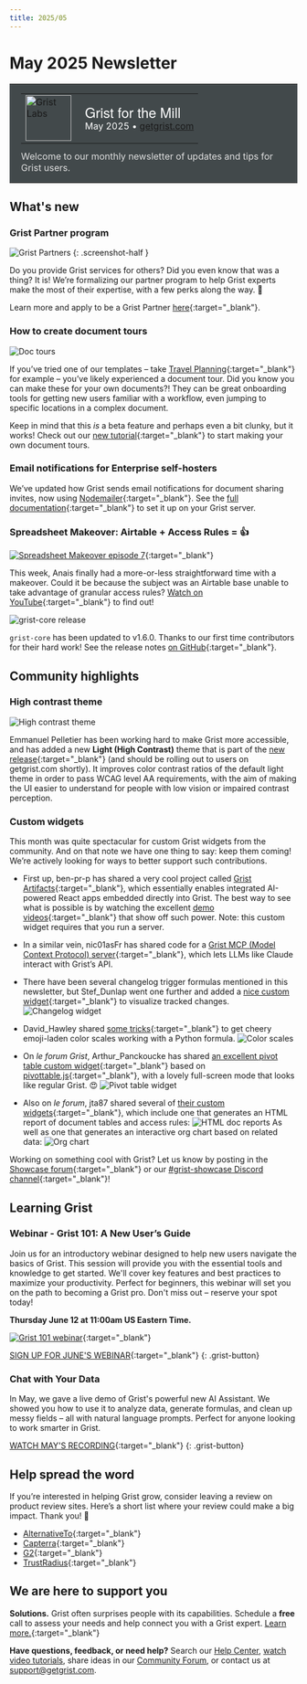 ```yaml
---
title: 2025/05
---
```


# May 2025 Newsletter

<style>
  /* restore some poorly overridden defaults */
  .newsletter-header .table {
    background-color: initial;
    border: initial;
  }
  .newsletter-header .table > tbody > tr > td {
    padding: initial;
    border: initial;
    vertical-align: initial;
  }
  .newsletter-header img.header-img {
    padding: initial;
    max-width: initial;
    display: initial;
    padding: initial;
    line-height: initial;
    background-color: initial;
    border: initial;
    border-radius: initial;
    margin: initial;
  }

  /* copy newsletter styles, with a prefix for sufficient specificity */
  .newsletter-header .header {
    border: none;
    padding: 0;
    margin: 0;
  }
  .newsletter-header table > tbody > tr > td.header-image {
    width: 80px;
    padding-right: 16px;
  }
  .newsletter-header table > tbody > tr > td.header-text {
    background-color: #42494B;
    padding: 16px 20px;
  }
  .newsletter-header table.header-top {
    border: none;
    padding: 0;
    margin: 0;
    width: 100%;
  }
  .header-title {
    font-family: Helvetica Neue, Helvetica, Arial, sans-serif;
    font-size: 24px;
    line-height: 28px;
    color: #FFFFFF;
  }
  .header-month {
    color: #FFFFFF;
  }
  .header-welcome {
    margin-top: 12px;
    color: #FFFFFF;
  }
  .newsletter-summary {
    background-color: #e3fff5;
    margin: 0;
    padding: 10px;
  }
  .newsletter-summary-header {
    text-align: center;
    padding-bottom: 10px;
    border-bottom: 1px solid lightgrey;
  }
  .newsletter-summary ul {
    padding-left: 20px;
  }
  .newsletter-summary li {
    margin-bottom: 10px;
  }
  .newsletter-summary li p {
    margin: 0px
  }
</style>
<div class="newsletter-header">
<table class="header" cellpadding="0" cellspacing="0" border="0"><tr>
  <td class="header-text">
    <table class="header-top"><tr>
      <td class="header-image">
        <a href="https://www.getgrist.com">
          <img class="header-img" src="/images/newsletters/grist-labs.png" width="80" height="80" alt="Grist Labs" border="0">
        </a>
      </td>
      <td class="header-top-text">
        <div class="header-title">Grist for the Mill</div>
        <div class="header-month">May 2025
          &#8226; <a href="https://www.getgrist.com/">getgrist.com</a></div>
      </td>
    </tr></table>
    <div class="header-welcome" style="color: #e0e0e0;">
      Welcome to our monthly newsletter of updates and tips for Grist users.
    </div>
  </td>
</tr></table>
</div>

## What's new

### Grist Partner program

<span class="screenshot-large">![Grist Partners](../images/newsletters/2025-05/lounge.png)</span>
{: .screenshot-half }

Do you provide Grist services for others? Did you even know that was a thing? It is! We’re formalizing our partner program to help Grist experts make the most of their expertise, with a few perks along the way. 💫

Learn more and apply to be a Grist Partner [here](https://www.getgrist.com/partners/){:target="\_blank"}.

### How to create document tours

![Doc tours](../images/newsletters/2025-05/doc-tour.gif)

If you’ve tried one of our templates – take [Travel Planning](https://templates.getgrist.com/ruCnQuXD25ok/Travel-Planning/){:target="\_blank"} for example – you’ve likely experienced a document tour. Did you know you can make these for your own documents?! They can be great onboarding tools for getting new users familiar with a workflow, even jumping to specific locations in a complex document. 

Keep in mind that this *is* a beta feature and perhaps even a bit clunky, but it works! Check out our [new tutorial](https://support.getgrist.com/document-tours/){:target="\_blank"} to start making your own document tours.

### Email notifications for Enterprise self-hosters

We’ve updated how Grist sends email notifications for document sharing invites, now using [Nodemailer](https://nodemailer.com/){:target="\_blank"}. See the [full documentation](https://support.getgrist.com/self-managed/#how-do-i-set-up-email-notifications){:target="\_blank"} to set it up on your Grist server.

### Spreadsheet Makeover: Airtable + Access Rules = 👍

[![Spreadsheet Makeover episode 7](../images/newsletters/2025-05/sm-recruiting.jpg)](https://www.youtube.com/watch?v=KA0u4p2rt38&feature=youtu.be){:target="\_blank"}

This week, Anais finally had a more-or-less straightforward time with a makeover. Could it be because the subject was an Airtable base unable to take advantage of granular access rules? [Watch on YouTube](https://www.youtube.com/watch?v=KA0u4p2rt38&feature=youtu.be){:target="\_blank"} to find out!

![grist-core release](../images/newsletters/core-release.png)

`grist-core` has been updated to v1.6.0. Thanks to our first time contributors for their hard work! See the release notes [on GitHub](https://github.com/gristlabs/grist-core/releases/tag/v1.6.0){:target="\_blank"}.

## Community highlights

### High contrast theme

![High contrast theme](../images/newsletters/2025-05/high-contrast-sm.gif)

Emmanuel Pelletier has been working hard to make Grist more accessible, and has added a new **Light (High Contrast)** theme that is part of the [new release](https://github.com/gristlabs/grist-core/releases/tag/v1.6.0){:target="\_blank"} (and should be rolling out to users on getgrist.com shortly). It improves color contrast ratios of the default light theme in order to pass WCAG level AA requirements, with the aim of making the UI easier to understand for people with low vision or impaired contrast perception.

### Custom widgets

This month was quite spectacular for custom Grist widgets from the community. And on that note we have one thing to say: keep them coming! We’re actively looking for ways to better support such contributions.

* First up, ben-pr-p has shared a very cool project called [Grist Artifacts](https://github.com/ben-pr-p/grist-artifacts){:target="\_blank"}, which essentially enables integrated AI-powered React apps embedded directly into Grist. The best way to see what is possible is by watching the excellent [demo videos](https://github.com/ben-pr-p/grist-artifacts?tab=readme-ov-file#demo){:target="\_blank"} that show off such power. Note: this custom widget requires that you run a server.
* In a similar vein, nic01asFr has shared code for a [Grist MCP (Model Context Protocol) server](https://github.com/nic01asFr/mcp-server-grist){:target="\_blank"}, which lets LLMs like Claude interact with Grist’s API. 
* There have been several changelog trigger formulas mentioned in this newsletter, but Stef_Dunlap went one further and added a [nice custom widget](https://community.getgrist.com/t/history-tracking-change-log-field-using-trigger-formulas-and-widgets/9556){:target="\_blank"} to visualize tracked changes.
![Changelog widget](../images/newsletters/2025-05/changelog.gif)

* David_Hawley shared [some tricks](https://community.getgrist.com/t/feature-request-support-for-color-scales-in-conditional-formatting/4525/17){:target="\_blank"} to get cheery emoji-laden color scales working with a Python formula.
![Color scales](../images/newsletters/2025-05/scales.png)

* On *le forum Grist*, Arthur_Panckoucke has shared [an excellent pivot table custom widget](https://forum.grist.libre.sh/t/custom-widget-tableau-croise-dynamique-en-francais/1252){:target="\_blank"} based on [pivottable.js](https://pivottable.js.org/examples/){:target="\_blank"}, with a lovely full-screen mode that looks like regular Grist. 😍
![Pivot table widget](../images/newsletters/2025-05/pivot2.gif)

* Also on *le forum*, jta87 shared several of [their custom widgets](https://forum.grist.libre.sh/t/custom-widget-quelques-widgets-grist/1007){:target="\_blank"}, which include one that generates an HTML report of document tables and access rules:
![HTML doc reports](../images/newsletters/2025-05/html3.gif)
As well as one that generates an interactive org chart based on related data:
![Org chart](../images/newsletters/2025-05/org-chart.gif)

Working on something cool with Grist? Let us know by posting in the [Showcase forum](https://community.getgrist.com/c/showcase/8){:target="\_blank"} or our [#grist-showcase Discord channel](https://discord.gg/MYKpYQ3fbP){:target="\_blank"}!

## Learning Grist

### Webinar - Grist 101: A New User’s Guide

Join us for an introductory webinar designed to help new users navigate the basics of Grist. This session will provide you with the essential tools and knowledge to get started. We'll cover key features and best practices to maximize your productivity. Perfect for beginners, this webinar will set you on the path to becoming a Grist pro. Don't miss out – reserve your spot today!

**Thursday June 12 at 11:00am US Eastern Time.**

[![Grist 101 webinar](../images/newsletters/2025-05/webinar.png)](https://www.getgrist.com/webinars/grist-101-new-users-guide-june-2025/?utm_source=support-newsletter&utm_medium=internal&utm_campaign=build-webinar&utm_term=june-2025){:target="\_blank"}

[SIGN UP FOR JUNE'S WEBINAR](https://www.getgrist.com/webinars/grist-101-new-users-guide-june-2025/?utm_source=support-newsletter&utm_medium=internal&utm_campaign=build-webinar&utm_term=june-2025){:target="\_blank"}
{: .grist-button}

### Chat with Your Data

In May, we gave a live demo of Grist's powerful new AI Assistant. We showed you how to use it to analyze data, generate formulas, and clean up messy fields – all with natural language prompts. Perfect for anyone looking to work smarter in Grist.

[WATCH MAY'S RECORDING](https://www.getgrist.com/webinars/chat-with-your-data/){:target="\_blank"}
{: .grist-button}

## Help spread the word
If you’re interested in helping Grist grow, consider leaving a review on product review sites. Here’s a short list where your review could make a big impact. Thank you! 🙏

* [AlternativeTo](https://alternativeto.net/software/grist/about/){:target="\_blank"}
* [Capterra](https://www.capterra.com/p/232821/Grist/){:target="\_blank"}
* [G2](https://www.g2.com/products/grist){:target="\_blank"}
* [TrustRadius](https://www.trustradius.com/products/grist/){:target="\_blank"}

## We are here to support you

**Solutions.** Grist often surprises people with its capabilities. Schedule a **free** call to assess your needs and help connect you with a Grist expert. [Learn more.](https://www.getgrist.com/solutions/){:target="\_blank"}

**Have questions, feedback, or need help?** Search our [Help Center](../index.md), [watch video tutorials](https://www.youtube.com/channel/UCx0ioQrrC-bIrkmZ7ZULr0g/playlists), share ideas in our [Community Forum](https://community.getgrist.com), or contact us at <support@getgrist.com>.